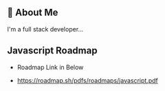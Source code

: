 
## 🚀 About Me
I'm a full stack developer...


## Javascript Roadmap

- Roadmap Link in Below

- https://roadmap.sh/pdfs/roadmaps/javascript.pdf

